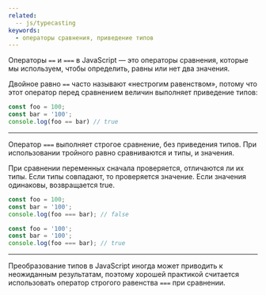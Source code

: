 ```yaml
---
related:
  -- js/typecasting
keywords:
  - операторы сравнения, приведение типов
---
```



Операторы `==` и `===` в JavaScript — это операторы сравнения, которые мы используем, чтобы определить, равны или нет два значения.

Двойное равно `==` часто называют «нестрогим равенством», потому что этот оператор перед сравнением величин выполняет приведение типов:

```js
const foo = 100;
const bar = '100';
console.log(foo == bar) // true
```

---
Оператор `===` выполняет строгое сравнение, без приведения типов. 
При использовании тройного равно сравниваются и типы, и значения.

При сравнении переменных сначала проверяется, отличаются ли их типы. 
Если типы совпадают, то проверяется значение. Если значения одинаковы, возвращается true.

```js
const foo = 100;
const bar = '100';
console.log(foo === bar); // false

const foo = '100';
const bar = '100';
console.log(foo === bar); // true
```

---
Преобразование типов в JavaScript иногда может приводить к неожиданным результатам, 
поэтому хорошей практикой считается использовать оператор строгого равенства `===` при сравнении.
